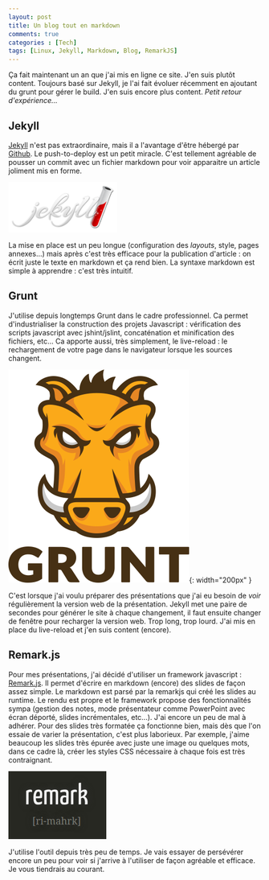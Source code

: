 ```yaml
---
layout: post
title: Un blog tout en markdown
comments: true
categories : [Tech]
tags: [Linux, Jekyll, Markdown, Blog, RemarkJS]
---
```


Ça fait maintenant un an que j'ai mis en ligne ce site.
J'en suis plutôt content.
Toujours basé sur Jekyll, je l'ai fait évoluer récemment en ajoutant du grunt pour gérer le build. J'en suis encore plus content. _Petit retour d'expérience..._


## Jekyll

[Jekyll](//jekyllrb.com) n'est pas extraordinaire, mais il a l'avantage d'être hébergé par [Github](//github.com).
Le push-to-deploy est un petit miracle.
C'est tellement agréable de pousser un commit avec un fichier markdown pour voir apparaitre un article joliment mis en forme.

<img src="/images/jekyll.png" alt="Jekyll logo" style="height: 100px; background-color: #333">

La mise en place est un peu longue (configuration des _layouts_, style, pages annexes...) mais après c'est très efficace pour la publication d'article : on écrit juste le texte en markdown et ça rend bien. La syntaxe markdown est simple à apprendre : c'est très intuitif.

## Grunt

J'utilise depuis longtemps Grunt dans le cadre professionnel. Ca permet d'industrialiser la construction des projets Javascript : vérification des scripts javascript avec jshint/jslint, concaténation et minification des fichiers, etc... Ca apporte aussi, très simplement, le live-reload : le rechargement de votre page dans le navigateur lorsque les sources changent.

![Grunt logo](/images/grunt.png){: width="200px" }

C'est lorsque j'ai voulu préparer des présentations que j'ai eu besoin de _voir_ régulièrement la version web de la présentation. Jekyll met une paire de secondes pour générer le site à chaque changement, il faut ensuite changer de fenêtre pour recharger la version web. Trop long, trop lourd. J'ai mis en place du live-reload et j'en suis content (encore).

## Remark.js

Pour mes présentations, j'ai décidé d'utiliser un framework javascript : [Remark.js](//remarkjs.com). Il permet d'écrire en markdown (encore) des slides de façon assez simple. Le markdown est parsé par la remarkjs qui créé les slides au runtime. Le rendu est propre et le framework propose des fonctionnalités sympa (gestion des notes, mode présentateur comme PowerPoint avec écran déporté, slides incrémentales, etc...).
J'ai encore un peu de mal à adhérer. Pour des slides très formatée ça fonctionne bien, mais dès que l'on essaie de varier la présentation, c'est plus laborieux. Par exemple, j'aime beaucoup les slides très épurée avec juste une image ou quelques mots, dans ce cadre là, créer les styles CSS nécessaire à chaque fois est très contraignant.

![Remark.js logo](/images/remarkjs.png)

J'utilise l'outil depuis très peu de temps. Je vais essayer de persévérer encore un peu pour voir si j'arrive à l'utiliser de façon agréable et efficace. Je vous tiendrais au courant.
